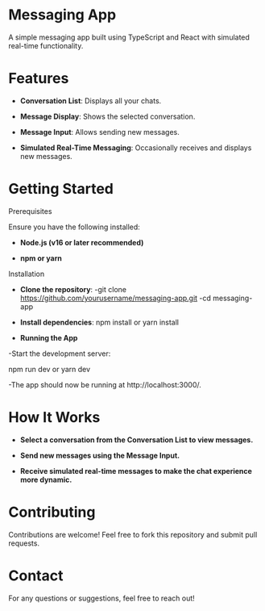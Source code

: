 # Messaging App

A simple messaging app built using TypeScript and React with simulated real-time functionality.

# Features

- **Conversation List**: Displays all your chats.

- **Message Display**: Shows the selected conversation.

- **Message Input**: Allows sending new messages.

- **Simulated Real-Time Messaging**: Occasionally receives and displays new messages.

# Getting Started

Prerequisites

Ensure you have the following installed:

- **Node.js (v16 or later recommended)**

- **npm or yarn**

Installation

- **Clone the repository**:
  -git clone https://github.com/yourusername/messaging-app.git
  -cd messaging-app

- **Install dependencies**:
  npm install
  or
  yarn install

- **Running the App**

-Start the development server:

  npm run dev
  or
  yarn dev

-The app should now be running at http://localhost:3000/.

# How It Works

- **Select a conversation from the Conversation List to view messages.**

- **Send new messages using the Message Input.**

- **Receive simulated real-time messages to make the chat experience more dynamic.**

# Contributing

Contributions are welcome! Feel free to fork this repository and submit pull requests.

# Contact

For any questions or suggestions, feel free to reach out!